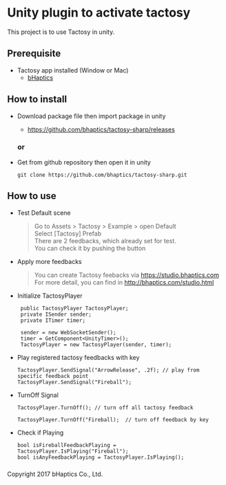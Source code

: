 # Unity plugin to activate tactosy
This project is to use Tactosy in unity. 
## Prerequisite
* Tactosy app installed (Window or Mac)
   * [bHaptics](http://bhaptics.com/app.html)

## How to install
* Download package file then import package in unity
   * https://github.com/bhaptics/tactosy-sharp/releases
  ### or
* Get from github repository then open it in unity

    ```
    git clone https://github.com/bhaptics/tactosy-sharp.git
    ```
    
## How to use
* Test Default scene 
    
    >Go to Assets > Tactosy > Example > open Default    
    Select [Tactosy] Prefab<br/>
    There are 2 feedbacks, which already set for test.      
    You can check it by pushing the button
    
* Apply more feedbacks 
    
    >You can create Tactosy feebacks via https://studio.bhaptics.com<br/>
    For more detail, you can find in http://bhaptics.com/studio.html
    
* Initialize TactosyPlayer 
    ```
     public TactosyPlayer TactosyPlayer;
     private ISender sender;
     private ITimer timer;
     
     sender = new WebSocketSender();
     timer = GetComponent<UnityTimer>();
     TactosyPlayer = new TactosyPlayer(sender, timer);
    ```

* Play registered tactosy feedbacks with key
    ```
    TactosyPlayer.SendSignal("ArrowRelease", .2f); // play from specific feedback point
    TactosyPlayer.SendSignal("Fireball");
    ```

* TurnOff Signal 
    ```
    TactosyPlayer.TurnOff(); // turn off all tactosy feedback

    TactosyPlayer.TurnOff("Fireball);  // turn off feedback by key
    ```

* Check if Playing
    ```
    bool isFireballFeedbackPlaying = TactosyPlayer.IsPlaying("Fireball");
    bool isAnyFeedbackPlaying = TactosyPlayer.IsPlaying();
    ```    
#####

Copyright 2017 bHaptics Co., Ltd.
